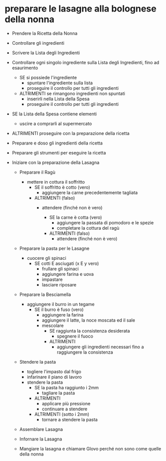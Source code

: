 # preparare le lasagne alla bolognese della nonna

- Prendere la Ricetta della Nonna
- Controllare gli ingredienti
- Scrivere la Lista degli Ingredienti

- Controllare ogni singolo ingrediente sulla Lista degli Ingredienti, fino ad esaurimento
    - SE si possiede l'ingrediente
        - spuntare l'ingrediente sulla lista
        - proseguire il controllo per tutti gli ingredienti
    - ALTRIMENTI se rimangono ingredienti non spuntati
        - inserirli nella Lista della Spesa
        - proseguire il controllo per tutti gli ingredienti

- SE la Lista della Spesa contiene elementi
    - uscire a comprarli al supermercato
- ALTRIMENTI proseguire con la preparazione della ricetta

- Preparare e doso gli ingredienti della ricetta
- Preparare gli strumenti per eseguire la ricetta

- Iniziare con la preparazione della Lasagna
    - Preparare il Ragù
        - mettere in cottura il soffritto
            - SE il soffritto è cotto (vero)
                - aggiungere la carne precedentemente tagliata
            - ALTRIMENTI (falso)
                - attendere (finché non è vero)

                    - SE la carne è cotta (vero)
                        - aggiungere la passata di pomodoro e le spezie
                        - completare la cottura del ragù
                    - ALTRIMENTI (falso)
                        - attendere (finché non è vero)

    - Preparare la pasta per le Lasagne
        - cuocere gli spinaci
            - SE cotti E asciugati (x E y vero)
                - frullare gli spinaci
                - aggiungere farina e uova
                - impastare
                - lasciare riposare

    - Preparare la Besciamella
        - aggiungere il burro in un tegame
            - SE il burro è fuso (vero)
                - aggiungere la farina
                - aggiungere il latte, la noce moscata ed il sale
                - mescolare
                    - SE raggiunta la consistenza desiderata
                        - spegnere il fuoco
                    - ALTRIMENTI
                        - aggiungere gli ingredienti necessari fino a raggiungere la consistenza

    - Stendere la pasta
        - togliere l'impasto dal frigo
        - infarinare il piano di lavoro
        - stendere la pasta
            - SE la pasta ha raggiunto i 2mm
                - tagliare la pasta
            - ALTRIMENTI
                - applicare più pressione
                - continuare a stendere
            - ALTRIMENTI (sotto i 2mm)
                - tornare a stendere la pasta

    - Assemblare Lasagna

    - Infornare la Lasagna

    - Mangiare la lasagna e chiamare Glovo perché non sono come quelle della nonna